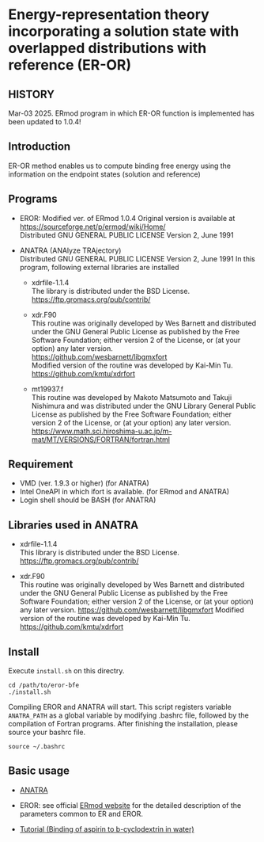 # Energy-representation theory incorporating a solution state with overlapped distributions with reference (ER-OR) 

## HISTORY
Mar-03 2025. ERmod program in which ER-OR function is implemented has been updated to 1.0.4!

## Introduction

  ER-OR method enables us to compute binding free energy using the information on the endpoint states (solution and reference) 
  
## Programs

  * EROR: Modified ver. of ERmod 1.0.4 
    Original version is available at https://sourceforge.net/p/ermod/wiki/Home/    
    Distributed GNU GENERAL PUBLIC LICENSE Version 2, June 1991

  * ANATRA (ANAlyze TRAjectory)  
    Distributed GNU GENERAL PUBLIC LICENSE Version 2, June 1991
    In this program, following external libraries are installed

	* xdrfile-1.1.4  
	The library is distributed under the BSD License.
	https://ftp.gromacs.org/pub/contrib/

	* xdr.F90  
	This routine was originally developed by Wes Barnett and distributed under the GNU General Public License as published by the Free Software Foundation; either version 2 of the License, or (at your option) any later version.  
	https://github.com/wesbarnett/libgmxfort  
	Modified version of the routine was developed by Kai-Min Tu.  
	https://github.com/kmtu/xdrfort

	* mt19937.f  
	This routine was developed by Makoto Matsumoto and Takuji Nishimura and was distributed under the GNU Library General Public License as published by the Free Software Foundation; either version 2 of the License, or (at your option) any later version.   
	https://www.math.sci.hiroshima-u.ac.jp/m-mat/MT/VERSIONS/FORTRAN/fortran.html

## Requirement 

  * VMD (ver. 1.9.3 or higher)  (for ANATRA)
  * Intel OneAPI in which ifort is available. (for ERmod and ANATRA) 
  * Login shell should be BASH (for ANATRA)

## Libraries used in ANATRA

  * xdrfile-1.1.4    
        This library is distributed under the BSD License.
	https://ftp.gromacs.org/pub/contrib/

  * xdr.F90  
	This routine was originally developed by Wes Barnett and distributed under the GNU General Public License as published by the Free Software Foundation; either version 2 of the License, or (at your option) any later version.
	https://github.com/wesbarnett/libgmxfort
	Modified version of the routine was developed by Kai-Min Tu.
	https://github.com/kmtu/xdrfort 

## Install 

  Execute ``install.sh`` on this directry.
  ```
  cd /path/to/eror-bfe
  ./install.sh
  ```
  Compiling EROR and ANATRA will start.
  This script registers variable ``ANATRA_PATH`` as a global variable by modifying .bashrc file, followed by the compilation of Fortran programs. After finishing the installation, please source your bashrc file.
  ```
  source ~/.bashrc
  ``` 

## Basic usage

  * [ANATRA](./packages/anatra/README.md)
  * EROR: see official [ERmod website](https://sourceforge.net/p/ermod/wiki/Home/) for the detailed description of the parameters common to ER and EROR.

  * [Tutorial (Binding of aspirin to b-cyclodextrin in water)](./tutorial/README.md) 
